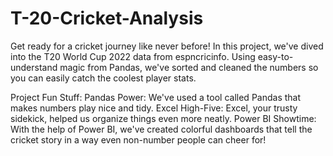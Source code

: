 # T-20-Cricket-Analysis
Get ready for a cricket journey like never before! In this project, we've dived into the T20 World Cup 2022 data from espncricinfo. Using easy-to-understand magic from Pandas, we've sorted and cleaned the numbers so you can easily catch the coolest player stats.

Project Fun Stuff:
Pandas Power: We've used a tool called Pandas that makes numbers play nice and tidy.
Excel High-Five: Excel, your trusty sidekick, helped us organize things even more neatly.
Power BI Showtime: With the help of Power BI, we've created colorful dashboards that tell the cricket story in a way even non-number people can cheer for!
